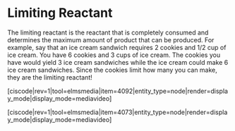 # Limiting Reactant

The limiting reactant is the reactant that is completely consumed and determines the maximum amount of product that can be produced.  For example, say that an ice cream sandwich requires 2 cookies and 1/2 cup of ice cream.  You have 6 cookies and 3 cups of ice cream.  The cookies you have would yield 3 ice cream sandwiches while the ice cream could make 6 ice cream sandwiches.  Since the cookies limit how many you can make, they are the limiting reactant!

[ciscode|rev=1|tool=elmsmedia|item=4092|entity_type=node|render=display_mode|display_mode=mediavideo]

[ciscode|rev=1|tool=elmsmedia|item=4073|entity_type=node|render=display_mode|display_mode=mediavideo]

<houck-math> </houck-math>